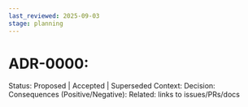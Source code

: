 ```yaml
---
last_reviewed: 2025-09-03
stage: planning
---
```


# ADR-0000: <Decision>

Status: Proposed | Accepted | Superseded
Context:
Decision:
Consequences (Positive/Negative):
Related: links to issues/PRs/docs
